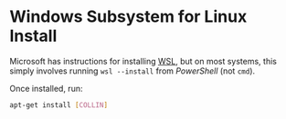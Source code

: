 Windows Subsystem for Linux Install
===================================

Microsoft has instructions for installing [WSL](https://learn.microsoft.com/en-us/windows/wsl/install), but on most systems, this simply involves running `wsl --install` from *PowerShell* (not `cmd`).

Once installed, run:

```bash
apt-get install [COLLIN]
```